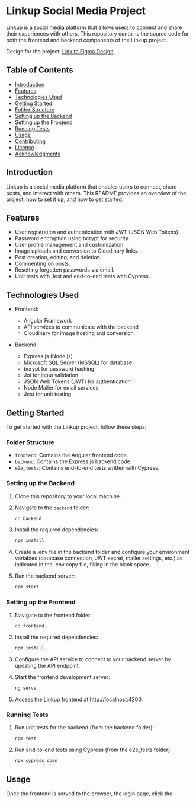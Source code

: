 # Linkup Social Media Project

Linkup is a social media platform that allows users to connect and share their experiences with others. This repository contains the source code for both the frontend and backend components of the Linkup project.

Design for the project: [Link to Figma Design](https://www.figma.com/file/p0H3Oj2V6JOiFssjnJuw27/LinkUp?type=design&node-id=0-1&mode=design)

## Table of Contents
- [Introduction](#introduction)
- [Features](#features)
- [Technologies Used](#technologies-used)
- [Getting Started](#getting-started)
- [Folder Structure](#folder-structure)
- [Setting up the Backend](#setting-up-the-backend)
- [Setting up the Frontend](#setting-up-the-frontend)
- [Running Tests](#running-tests)
- [Usage](#usage)
- [Contributing](#contributing)
- [License](#license)
- [Acknowledgments](#acknowledgments)

## Introduction

Linkup is a social media platform that enables users to connect, share posts, and interact with others. This README provides an overview of the project, how to set it up, and how to get started.

## Features

- User registration and authentication with JWT (JSON Web Tokens).
- Password encryption using bcrypt for security.
- User profile management and customization.
- Image uploads and conversion to Cloudinary links.
- Post creation, editing, and deletion.
- Commenting on posts.
- Resetting forgotten passwords via email.
- Unit tests with Jest and end-to-end tests with Cypress.

## Technologies Used

- Frontend:
  - Angular Framework
  - API services to communicate with the backend
  - Cloudinary for image hosting and conversion

- Backend:
  - Express.js (Node.js)
  - Microsoft SQL Server (MSSQL) for database
  - bcrypt for password hashing
  - Joi for input validation
  - JSON Web Tokens (JWT) for authentication
  - Node Mailer for email services
  - Jest for unit testing

## Getting Started

To get started with the Linkup project, follow these steps:

### Folder Structure

- `frontend`: Contains the Angular frontend code.
- `backend`: Contains the Express.js backend code.
- `e2e_tests`: Contains end-to-end tests written with Cypress.

### Setting up the Backend

1. Clone this repository to your local machine.

2. Navigate to the `backend` folder:

   ```bash
   cd backend
3. Install the required dependencies:
   ```bash
   npm install
4. Create a .env file in the backend folder and configure your environment variables (database connection, JWT secret, mailer settings, etc.) as indicated in the .env copy file, filling in the blank space.

5. Run the backend server:
   ```bash
   npm start

### Setting up the Frontend
1. Navigate to the frontend folder:

   ```bash
   cd frontend

2. Install the required dependencies:

   ```bash
   npm install
3. Configure the API service to connect to your backend server by updating the API endpoint.

4. Start the frontend development server:

   ```bash
   ng serve
5. Access the Linkup frontend at http://localhost:4200.

### Running Tests
1. Run unit tests for the backend (from the backend folder):

   ```bash
   npm test
2. Run end-to-end tests using Cypress (from the e2e_tests folder):

   ```bash
   npx cypress open
## Usage
Once the frontend is served to the browser, the login page, click the 